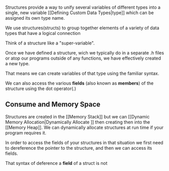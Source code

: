 Structures provide a way to unify several variables of different types into a single, new variable [[Defining Custom Data Types|type]] which can be assigned its own type name.

We use structures(structs) to group together elements of a variety of data types that have a logical connection

Think of a structure like a "super-variable".

Once we have defined a structure, wich we typically do in a separate .h files or atop our programs outside of any functions, we have effectively created a new type.

That means we can create variables of that type using the familiar syntax.

We can also access the various **fields** (also known as **members**) of the structure using the dot operator(*.*)

## Consume and Memory Space



Structures are created in the [[Memory Stack]] but we can [[Dynamic Memory Allocation|Dynamically Allocate ]] then creating then into the [[Memory Heap]]. We can dynamically allocate structures at run time if your program requires it.

In order to access the fields of your structures in that situation we first need to dereference the pointer to the structure, and then we can access its fields.

That syntax of deference a **field** of a struct is not 